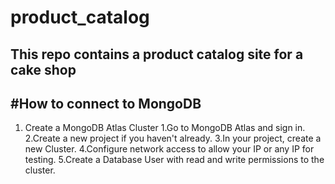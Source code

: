 # product_catalog
This repo contains a product catalog site for a cake shop
---
#How to connect to MongoDB
---
1. Create a MongoDB Atlas Cluster
  1.Go to MongoDB Atlas and sign in.
  2.Create a new project if you haven't already.
  3.In your project, create a new Cluster.
  4.Configure network access to allow your IP or any IP for testing.
  5.Create a Database User with read and write permissions to the cluster.
